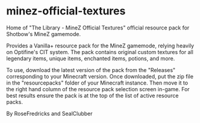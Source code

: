# minez-official-textures
Home of "The Library - MineZ Official Textures" official resource pack for Shotbow's MineZ gamemode.

Provides a Vanilla+ resource pack for the MineZ gamemode, relying heavily on Optifine's CIT system. The pack contains original custom textures for all legendary items, unique items, enchanted items, potions, and more. 

To use, download the latest version of the pack from the "Releases" corresponding to your Minecraft version. Once downloaded, put the zip file in the "resourcepacks" folder of your Minecraft instance. Then move it to the right hand column of the resource pack selection screen in-game. For best results ensure the pack is at the top of the list of active resource packs.

By RoseFredricks and SealClubber
